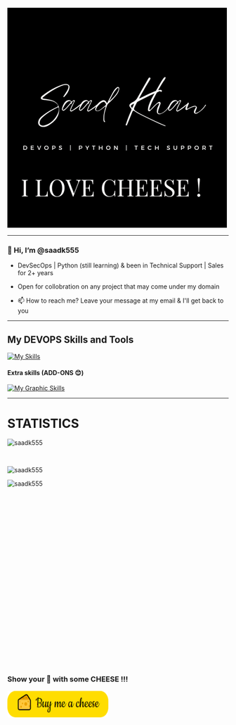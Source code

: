 ![alt text](https://github.com/saadk555/saadk555/blob/main/name.png)


-----------------------------------------------------


 ### 👋 Hi, I’m @saadk555
- DevSecOps | Python (still learning) & been in Technical Support | Sales for 2+ years
- Open for collobration on any project that may come under my domain

- 📫 How to reach me?
Leave your message at my email & I'll get back to you

-----------------------------------------------------



## My DEVOPS Skills and Tools

[![My Skills](https://skillicons.dev/icons?i=python,html,css,aws,azure,docker,kubernetes,bash,powershell,selenium,git,openshift,ansible,github,jenkins,githubactions,flask,nodejs,linux,mysql,c,grafana,heroku,regex)](https://skillicons.dev)

#### Extra skills (ADD-ONS 😊) 
[![My Graphic Skills](https://skillicons.dev/icons?i=ps,ai,pr,blender,sketchup,matlab,latex,wordpress)](https://skillicons.dev)

-----------------------------------------------------

# STATISTICS
<div>
<p>&nbsp;<img align="left" src="https://github-readme-stats-sigma-five.vercel.app/api?username=saadk555&show_icons=true&locale=en&theme=dark&layout=compact" alt="saadk555" /> </p>
<p> </p>
<p><img align="left" src="https://github-readme-stats-sigma-five.vercel.app/api/top-langs?username=saadk555&show_icons=true&theme=dark&layout=compact" alt="saadk555" /></p>
</p>
<p> </p>
<p><img align="left" src="https://github-readme-streak-stats.herokuapp.com/?user=saadk555&show_icons=true&theme=dark&layout=compact" alt="saadk555" /></p> </div>

<p> </p>
<p> </p>
<p> </p>
<p> </p>
<p> </p>
<p> </p>
<p> </p>
<p> </p>
<p> </p>
<p> </p>
<p> </p>
<p> </p>
<p> </p>
<p> </p>

### Show your 💛 with some CHEESE !!!
<p><a href="https://www.buymeacoffee.com/saadkhan" target="_blank"><img align="bottom" src="https://github.com/saadk555/saadk555/blob/main/buymc-modified.png" alt="Buy Me A Coffee" style="height: 60px !important;width: 230px !important;" ></a></p>








<!---
saadk555/saadk555 is a ✨ special ✨ repository because its `README.md` (this file) appears on your GitHub profile.
You can click the Preview link to take a look at your changes.
--->
